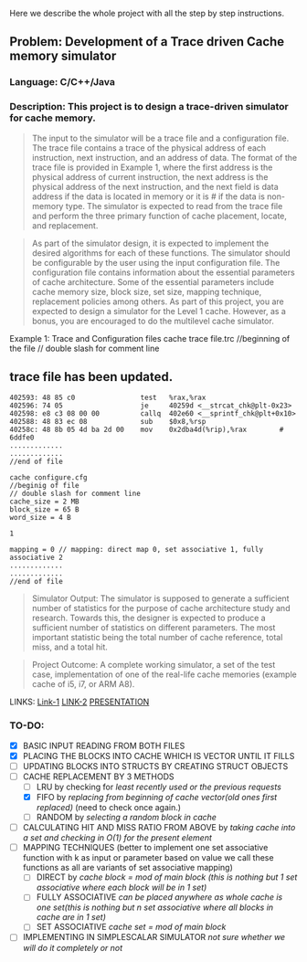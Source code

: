 Here we describe the whole project with all the step by step instructions.

## Problem: Development of a Trace driven Cache memory simulator
### Language: C/C++/Java

### Description: This project is to design a trace-driven simulator for cache memory.

> The input to the simulator will be a trace file and a configuration file. The trace file contains a trace of the physical address of each instruction, next instruction, and an address of data. The format of the trace file is provided in Example 1, where the first address is the physical address of current instruction, the next address is the physical address of the next instruction, and the next field is data address if the data is located in memory or it is # if the data is non-memory type. The simulator is expected to read from the trace file and perform the three primary function of cache placement, locate, and replacement.

> As part of the simulator design, it is expected to implement the desired algorithms for each of these functions. The simulator should be configurable by the user using the input configuration file. The configuration file contains information about the essential parameters of cache architecture. Some of the essential parameters include cache memory size, block size, set size, mapping technique, replacement policies among others. As part of this project, you are expected to design a simulator for the Level 1 cache. However, as a bonus, you are encouraged to do the multilevel cache simulator.


Example 1: Trace and Configuration files
cache trace file.trc
//beginning of the file
// double slash for comment line

## trace file has been updated.
```
402593:	48 85 c0             	test   %rax,%rax
402596:	74 05                	je     40259d <__strcat_chk@plt-0x23>
402598:	e8 c3 08 00 00       	callq  402e60 <__sprintf_chk@plt+0x10>
402588:	48 83 ec 08          	sub    $0x8,%rsp
40258c:	48 8b 05 4d ba 2d 00 	mov    0x2dba4d(%rip),%rax        # 6ddfe0 
.............
.............
//end of file
```

```
cache configure.cfg
//beginig of file
// double slash for comment line
cache_size = 2 MB
block_size = 65 B
word_size = 4 B

1

mapping = 0 // mapping: direct map 0, set associative 1, fully associative 2
.............
.............
//end of file
```

> Simulator Output: The simulator is supposed to generate a sufficient number of statistics for the purpose of cache architecture study and research. Towards this, the designer is expected to produce a sufficient number of statistics on different parameters. The most important statistic being the total number of cache reference, total miss, and a total hit.


> Project Outcome: A complete working simulator, a set of the test case, implementation of one of the real-life cache memories (example cache of i5, i7, or ARM A8).

LINKS: [Link-1](https://cseweb.ucsd.edu/classes/fa07/cse240a/project1.html) [LINK-2](https://www.walletfox.com/course/parseconfigfile.php)
[PRESENTATION](https://docs.google.com/presentation/d/1N7Y7w3Yhc3V5PC2zSHRcRKKsccwfdyKE3SO33aIMu58/edit?usp=sharing)


### TO-DO:
- [X] BASIC INPUT READING FROM BOTH FILES
- [X] PLACING THE BLOCKS INTO CACHE WHICH IS VECTOR UNTIL IT FILLS
- [ ] UPDATING BLOCKS INTO STRUCTS BY CREATING STRUCT OBJECTS
- [ ] CACHE REPLACEMENT BY 3 METHODS
  - [ ] LRU by checking for *least recently used or the previous requests* 
  - [X] FIFO by *replacing from beginning of cache vector(old ones first replaced)* (need to check once again.)
  - [ ] RANDOM by *selecting a random block in cache*  
- [ ] CALCULATING HIT AND MISS RATIO FROM ABOVE by *taking cache into a set and checking in O(1) for the present element*
- [ ] MAPPING TECHNIQUES (better to implement one set associative function with k as input or parameter based on value we call these functions as all are variants of set associative mapping)
  - [ ] DIRECT by *cache block = mod of main block (this is nothing but 1 set associative where each block will be in 1 set)* 
  - [ ] FULLY ASSOCIATIVE *can be placed anywhere as whole cache is one set(this is nothing but n set associative where all blocks in cache are in 1 set)*
  - [ ] SET ASSOCIATIVE *cache set = mod of main block*
 - [ ] IMPLEMENTING IN SIMPLESCALAR SIMULATOR *not sure whether we will do it completely or not*     
